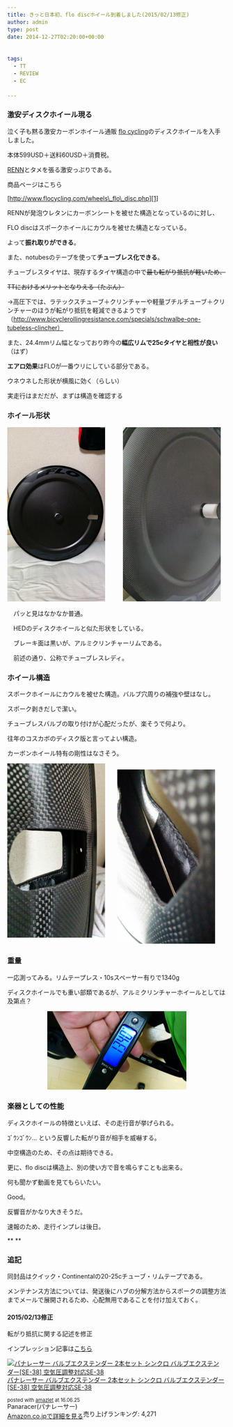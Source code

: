 ```yaml
---
title: きっと日本初、flo discホイール到着しました(2015/02/13修正)
author: admin
type: post
date: 2014-12-27T02:20:00+00:00


tags:
  - TT
  - REVIEW
  - EC

---
```

### 激安ディスクホイール現る

泣く子も黙る激安カーボンホイール通販 <a href="http://www.flocycling.com/" target="_blank">flo cycling</a>のディスクホイールを入手しました。

本体599USD＋送料60USD＋消費税。

<a href="http://rennmultisport.com/cgi-bin/store/commerce.cgi" target="_blank">RENN</a>とタメを張る激安っぷりである。

商品ページはこちら

[http://www.flocycling.com/wheels\_flo\_disc.php][1]

RENNが発泡ウレタンにカーボンシートを被せた構造となっているのに対し、

FLO discはスポークホイールにカウルを被せた構造となっている。

よって**振れ取りができる**。

また、notubesのテープを使って**チューブレス化できる**。

チューブレスタイヤは、現存するタイヤ構造の中で<strike>最も転がり抵抗が軽いため、</strike>

<strike>TTにおけるメリットとなりえる（たぶん）</strike>

→高圧下では、ラテックスチューブ＋クリンチャーや軽量ブチルチューブ＋クリンチャーのほうが転がり抵抗を軽減できるようです（http://www.bicyclerollingresistance.com/specials/schwalbe-one-tubeless-clincher）

また、24.4mmリム幅となっており昨今の**幅広リムで25cタイヤと相性が良い**（はず）

**エアロ効果**はFLOが一番ウリにしている部分である。

ウネウネした形状が横風に効く（らしい）

実走行はまだだが、まずは構造を確認する

### ホイール形状

<div class="separator" style="clear: both; text-align: center;">
</div>



<div class="separator" style="clear: both; text-align: center;">
  <a href="2014-12-2719.38.16.jpg" imageanchor="1" style="clear: left; float: left; margin-bottom: 1em; margin-right: 1em;"><img border="0" height="400" src="2014-12-2719.38.16.jpg" width="225" /></a><a href="2014-12-2719.43.33.jpg" imageanchor="1" style="clear: right; display: inline !important; margin-bottom: 1em; margin-left: 1em;"><img border="0" height="400" src="2014-12-2719.43.33.jpg" width="225" /></a><a href="2014-12-2719.38.16.jpg" imageanchor="1" style="clear: left; float: left; margin-bottom: 1em; margin-right: 1em;"><br /></a><a href="2014-12-2719.38.16.jpg" imageanchor="1" style="clear: left; float: left; margin-bottom: 1em; margin-right: 1em;"><br /></a>
</div>

パッと見はなかなか普通。

HEDのディスクホイールと似た形状をしている。

　ブレーキ面は黒いが、アルミクリンチャーリムである。

　前述の通り、公称でチューブレスレディ。

### ホイール構造

スポークホイールにカウルを被せた構造。バルブ穴周りの補強や壁はなし。

スポーク剥きだしで潔い。

チューブレスバルブの取り付けが心配だったが、楽そうで何より。

往年のコスカボのディスク版と言ってよい構造。

カーボンホイール特有の剛性はなさそう。

<div class="separator" style="clear: both; text-align: center;">
  <a href="2014-12-2719.38.26.jpg" imageanchor="1" style="clear: left; float: left; margin-bottom: 1em; margin-right: 1em;"><img border="0" height="400" src="2014-12-2719.38.26.jpg" width="225" /></a>
</div>

<a href="2014-12-2719.38.38.jpg" imageanchor="1" style="margin-left: 1em; margin-right: 1em; text-align: center;"><img border="0" height="400" src="2014-12-2719.38.38.jpg" width="225" /></a>



### 重量

一応測ってみる。リムテープレス・10sスペーサー有りで1340g

ディスクホイールでも重い部類であるが、アルミクリンチャーホイールとしては及第点？

<div class="separator" style="clear: both; text-align: center;">
  <a href="2014-12-2719.48.29.jpg" imageanchor="1" style="margin-left: 1em; margin-right: 1em;"><img border="0" height="180" src="2014-12-2719.48.29.jpg" width="320" /></a>
</div>



### **楽器としての性能**

ディスクホイールの特徴といえば、その走行音が挙げられる。

ｺﾞｳﾝｺﾞｳﾝ&#8230; という反響した転がり音が相手を威嚇する。

中空構造のため、その点は期待できる。

更に、flo discは構造上、別の使い方で音を鳴らすことも出来る。

何も聞かず動画を見てもらいたい。



Good。

反響音がかなり大きそうだ。

速報のため、走行インプレは後日。

**
**

### **追記**

同封品はクイック・Continentalの20-25cチューブ・リムテープである。

メンテナンス方法については、発送後にハブの分解方法からスポークの調整方法までメールで展開されるため、心配無用であることを付け加えておく。



#### 2015/02/13修正

転がり抵抗に関する記述を修正

インプレッション記事は[こちら][2]



<div class="amazlet-box" style="margin-bottom:0px;">
  <div class="amazlet-image" style="float:left;margin:0px 12px 1px 0px;">
    <a href="http://www.amazon.co.jp/exec/obidos/ASIN/B000O1P7CG/gensobunya-22/ref=nosim/" name="amazletlink" target="_blank"><img src="https://images-fe.ssl-images-amazon.com/images/I/41Utav%2B9BwL._SL160_.jpg" alt="パナレーサー バルブエクステンダー  2本セット シンクロ バルブエクステンダー[SE-38] 空気圧調整対応SE-38" style="border: none;" /></a>
  </div>

  <div class="amazlet-info" style="line-height:120%; margin-bottom: 10px">
    <div class="amazlet-name" style="margin-bottom:10px;line-height:120%">
<a href="http://www.amazon.co.jp/exec/obidos/ASIN/B000O1P7CG/gensobunya-22/ref=nosim/" name="amazletlink" target="_blank">パナレーサー バルブエクステンダー 2本セット シンクロ バルブエクステンダー[SE-38] 空気圧調整対応SE-38</a></p>

<div class="amazlet-powered-date" style="font-size:80%;margin-top:5px;line-height:120%">
  posted with <a href="http://www.amazlet.com/" title="amazlet" target="_blank">amazlet</a> at 16.06.25
</div>


<div class="amazlet-detail">
Panaracer(パナレーサー) <br />売り上げランキング: 4,271


<div class="amazlet-sub-info" style="float: left;">
<div class="amazlet-link" style="margin-top: 5px">
  <a href="http://www.amazon.co.jp/exec/obidos/ASIN/B000O1P7CG/gensobunya-22/ref=nosim/" name="amazletlink" target="_blank">Amazon.co.jpで詳細を見る</a>
</div>

  </div>

  <div class="amazlet-footer" style="clear: left">
  </div>
</div>


 [1]: http://www.flocycling.com/wheels_flo_disc.php
 [2]: /2015/05/12/flo-disc-whee.html